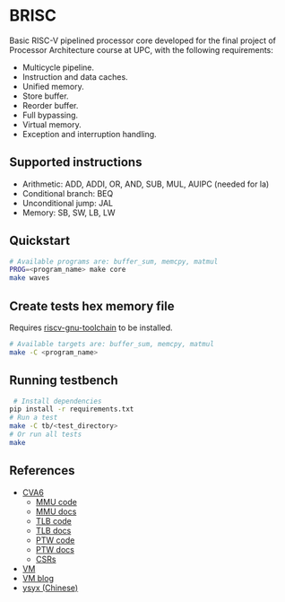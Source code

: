 # BRISC

Basic RISC-V pipelined processor core developed for the final project of
Processor Architecture course at UPC, with the following requirements:

- Multicycle pipeline.
- Instruction and data caches.
- Unified memory.
- Store buffer.
- Reorder buffer.
- Full bypassing.
- Virtual memory.
- Exception and interruption handling.

## Supported instructions

- Arithmetic: ADD, ADDI, OR, AND, SUB, MUL, AUIPC (needed for la)
- Conditional branch: BEQ
- Unconditional jump: JAL 
- Memory: SB, SW, LB, LW

## Quickstart

```bash
# Available programs are: buffer_sum, memcpy, matmul
PROG=<program_name> make core
make waves
```

## Create tests hex memory file

Requires [riscv-gnu-toolchain](https://github.com/riscv-collab/riscv-gnu-toolchain)
to be installed.

```bash
# Available targets are: buffer_sum, memcpy, matmul
make -C <program_name>
```

## Running testbench

```bash
 # Install dependencies
pip install -r requirements.txt
# Run a test
make -C tb/<test_directory>
# Or run all tests
make
```

## References

- [CVA6](https://github.com/openhwgroup/cva6)
    - [MMU code](https://github.com/openhwgroup/cva6/blob/284200dfc94c0f3fd94f13145dee37bdec68bd57/core/mmu_sv32/cva6_mmu_sv32.sv)
    - [MMU docs](https://docs.openhwgroup.org/projects/cva6-user-manual/03_cva6_design/ex_stage.html#memory-management-unit-mmu-par-mmu)
    - [TLB code](https://github.com/openhwgroup/cva6/blob/37427a75a91e0313c0c1a5667ca6e29c9e3088c7/core/mmu_sv32/cva6_tlb_sv32.sv)
    - [TLB docs](https://docs.openhwgroup.org/projects/cva6-user-manual/04_cv32a6_design/source/cv32a6_execute.html#translation-lookaside-buffer)
    - [PTW code](https://github.com/openhwgroup/cva6/blob/284200dfc94c0f3fd94f13145dee37bdec68bd57/core/mmu_sv32/cva6_ptw_sv32.sv)
    - [PTW docs](https://docs.openhwgroup.org/projects/cva6-user-manual/04_cv32a6_design/source/cv32a6_execute.html#page-table-walker)
    - [CSRs](https://docs.openhwgroup.org/projects/cva6-user-manual/01_cva6_user/CV32A6_Control_Status_Registers.html)
- [VM](https://github.com/sifferman/labs-with-cva6/blob/main/labs/vm.md)
- [VM blog](https://danielmangum.com/posts/risc-v-bytes-privilege-levels/)
- [ysyx (Chinese)](https://ysyx.oscc.cc/docs/)
